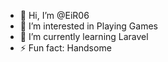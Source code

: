 - 👋 Hi, I’m @EiR06
- 👀 I’m interested in Playing Games
- 🌱 I’m currently learning Laravel
- ⚡ Fun fact: Handsome

<!---
EiR06/EiR06 is a ✨ special ✨ repository because its `README.md` (this file) appears on your GitHub profile.
You can click the Preview link to take a look at your changes.
--->
